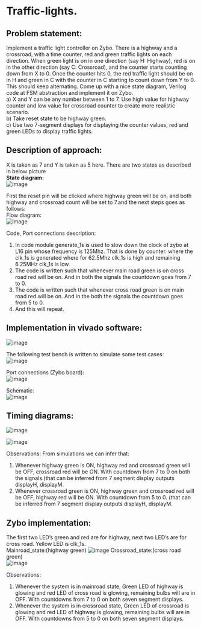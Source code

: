 # Traffic-lights.

## Problem statement:
Implement a traffic light controller on Zybo. There is a highway and a crossroad, with a time counter, red and green traffic lights on each direction. When green light is on in one direction (say H: Highway), red is on in the other direction (say C: Crossroad), and the counter starts counting down from X to 0. Once the counter hits 0, the red traffic light should be on in H and green in C with the counter in C starting to count down from Y to 0. This should keep alternating. Come up with a nice state diagram, Verilog code at FSM abstraction and implement it on Zybo. <br/>
a) X and Y can be any number between 1 to 7. Use high value for highway counter and low value for crossroad counter to create more realistic scenario. <br/>
b) Take reset state to be highway green. <br/>
c) Use two 7-segment displays for displaying the counter values, red and green LEDs to display traffic lights. <br/>


## Description of approach:
X is taken as 7 and Y is taken as 5 here. There are two states as described in below picture <br/>
**State diagram:** <br/>
![image](https://github.com/112101011/Traffic-lights./assets/111628378/fbfdb097-058b-47f9-987c-66910eddf844)

First the reset pin will be clicked where highway green will be on, and both highway and crossroad count will be set to 7.and the next steps goes as follows: <br/>
Flow diagram: <br/>
![image](https://github.com/112101011/Traffic-lights./assets/111628378/31f25d6c-ae70-4e61-a9fa-d5741b1027d0)

Code, Port connections description:
1. In code module generate_1s is used to slow down the clock of zybo at L16 pin whose frequency is 125Mhz. That is done by counter. where the clk_1s is generated where for 62.5Mhz clk_1s is high and remaining 6.25MHz clk_1s is low.
2. The code is written such that whenever main road green is on cross road red will be on. And in both the signals the countdown goes from 7 to 0.
3. The code is written such that whenever cross road green is on main road red will be on. And in the both the signals the countdown goes from 5 to 0.
4. And this will repeat.

## Implementation in vivado software:
![image](https://github.com/112101011/Traffic-lights./assets/111628378/77ed83e7-c843-45f5-89ff-0cca1f010634)

The following test bench is written to simulate some test cases: <br/>
![image](https://github.com/112101011/Traffic-lights./assets/111628378/0e075a64-3640-435a-a049-58fb0eea6e09)

Port connections (Zybo board): <br/>
![image](https://github.com/112101011/Traffic-lights./assets/111628378/6a29da46-f4c0-4223-ba56-367cea601f5d)

Schematic: <br/>
![image](https://github.com/112101011/Traffic-lights./assets/111628378/ba74f2f1-2168-49ac-bf48-24f4b122cd0e)


## Timing diagrams:

![image](https://github.com/112101011/Traffic-lights./assets/111628378/d610fb65-05c9-48c8-9abd-0decc4987457) <br/>


![image](https://github.com/112101011/Traffic-lights./assets/111628378/ca596077-78e7-4526-80fa-6643d0ca799b) <br/>

Observations:
From simulations we can infer that:
1) Whenever highway green is ON, highway red and crossroad green will be OFF, crossroad red will be ON. With countdown from 7
to 0 on both the signals.(that can be inferred from 7 segment display outputs displayH, displayM.
2) Whenever crossroad green is ON, highway green and crossroad red will be OFF, highway red will be ON. With countdown from 5
to 0. (that can be inferred from 7 segment display outputs displayH, displayM.

## Zybo implementation:
The first two LED’s green and red are for highway, next two LED’s are for cross road. Yellow LED is clk_1s. <br/>
Mainroad_state:(highway green)
![image](https://github.com/112101011/Traffic-lights./assets/111628378/200828b5-b47b-4518-ba47-7561953517ba)
Crossroad_state:(cross road green) <br/>
![image](https://github.com/112101011/Traffic-lights./assets/111628378/6c4b8c45-72c1-4ea2-b517-2cfedbb130c9)

Observations:
1) Whenever the system is in mainroad state, Green LED of highway is glowing and red LED of cross road is glowing, remaining bulbs will are in OFF. With countdowns from 7 to 0 on both seven segment displays.
2) Whenever the system is in crossroad state, Green LED of crossroad is glowing and red LED of highway is glowing, remaining bulbs will are in OFF. With countdowns from 5 to 0 on both seven segment displays.

